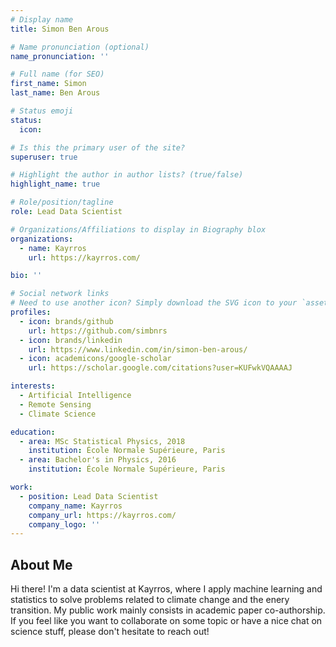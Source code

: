 ```yaml
---
# Display name
title: Simon Ben Arous

# Name pronunciation (optional)
name_pronunciation: ''

# Full name (for SEO)
first_name: Simon
last_name: Ben Arous

# Status emoji
status:
  icon:

# Is this the primary user of the site?
superuser: true

# Highlight the author in author lists? (true/false)
highlight_name: true

# Role/position/tagline
role: Lead Data Scientist

# Organizations/Affiliations to display in Biography blox
organizations:
  - name: Kayrros
    url: https://kayrros.com/

bio: ''

# Social network links
# Need to use another icon? Simply download the SVG icon to your `assets/media/icons/` folder.
profiles:
  - icon: brands/github
    url: https://github.com/simbnrs
  - icon: brands/linkedin
    url: https://www.linkedin.com/in/simon-ben-arous/
  - icon: academicons/google-scholar
    url: https://scholar.google.com/citations?user=KUFwkVQAAAAJ

interests:
  - Artificial Intelligence
  - Remote Sensing
  - Climate Science

education:
  - area: MSc Statistical Physics, 2018
    institution: École Normale Supérieure, Paris
  - area: Bachelor's in Physics, 2016
    institution: École Normale Supérieure, Paris

work:
  - position: Lead Data Scientist
    company_name: Kayrros
    company_url: https://kayrros.com/
    company_logo: ''
---
```


## About Me

Hi there! I'm a data scientist at Kayrros, where I apply machine learning and statistics to solve problems related to climate change and the enery transition. My public work mainly consists in academic paper co-authorship. If you feel like you want to collaborate on some topic or have a nice chat on science stuff, please don't hesitate to reach out!